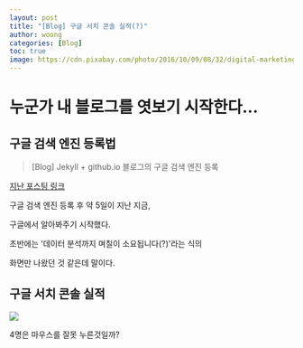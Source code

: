 ```yaml
---
layout: post
title: "[Blog] 구글 서치 콘솔 실적(?)"
author: woong
categories: [Blog]
toc: true
image: https://cdn.pixabay.com/photo/2016/10/09/08/32/digital-marketing-1725340_1280.jpg
---
```


# 누군가 내 블로그를 엿보기 시작한다...

## 구글 검색 엔진 등록법

>[Blog] Jekyll + github.io 블로그의 구글 검색 엔진 등록 

[지난 포스팅 링크](https://woongchoi84.github.io/post/post-blog-%EA%B5%AC%EA%B8%80%EC%84%9C%EC%B9%98%EC%BD%98%EC%86%94/)

구글 검색 엔진 등록 후 약 5일이 지난 지금,

구글에서 알아봐주기 시작했다.

초반에는 '데이터 분석까지 며칠이 소요됩니다(?)'라는 식의

화면만 나왔던 것 같은데 말이다.


## 구글 서치 콘솔 실적

![](https://i.ibb.co/1mTH1Kp/googlesearchconsole.png)

4명은 마우스를 잘못 누른것일까?

